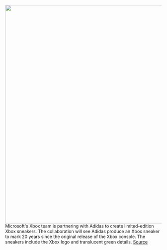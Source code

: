 <img src='https://cdn.vox-cdn.com/thumbor/Rqp1F0aI8mNTomPGpUBK0NJVRow=/0x0:1920x1280/1200x0/filters:focal(0x0:1920x1280):no_upscale()/cdn.vox-cdn.com/uploads/chorus_asset/file/22904740/Xbox_20th_Forum_Tech_Copy_JPG.jpg' width='700px' /><br/>
Microsoft's Xbox team is partnering with Adidas to create limited-edition Xbox sneakers. The collaboration will see Adidas produce an Xbox sneaker to mark 20 years since the original release of the Xbox console. The sneakers include the Xbox logo and translucent green details.
<a href='https://www.theverge.com/2021/10/6/22712418/adidas-xbox-sneakers-trainers-microsoft'> Source <a/>